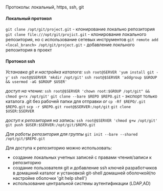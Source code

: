 Протоколы: локальный, https, ssh, git

#### Локальный протокол

`git clone /opt/git/project.git` - клонирование локально репозитория
`git clone file:///opt/git/projict.git` - клонирование локального репозитория, но с использование сетевых инструментов
`git remote add <local_branch> /opt/git/project.git` - добавление локльного репозитория в проект

#### Протокол ssh

_Установка git и настройка каталога:_
`ssh root@SERVER 'yum install git -y'`
`ssh root@$SERVER 'mkdir /opt/git'`
`ssh root@$SERVER 'addgroup $GROUP && usermod -aG $GROUP $USER'`

_доступ на чтение:_
`ssh root@$SERVER 'chown root:$GROUP /opt/git" && chmod g+rx /opt/git'`
`git clone --bare $REPO $REPO.git` - экспорт только каталога .git без рабочей папки для отправки
_or_
`cp -Rf $REPO/.git $REPO.git`
`scp -r $REPO.git root@$SERVER:/opt/git`
`git clone $USER:$SERVER`

_доступ к репозитория на запись:_
`ssh root@$SERVER 'chmod g+w /opt/git'`
`git push $USER:$SERVER:/opt/git/$REPO.git`

_Для работы репозитория для группы_
`git init --bare --shared /opt/git/$REPO.git`

Для доступа к репозиторию можно использовать:

- создание локальных учетных записей с правами чтения/записи к репозиторию
- создание пользователя git и добавление ssh ключей разработчиков в домашний каталог и установкой git-shell домашней оболочкой(по настройке оболочки 'git help shell')
- использование центральной системы аутентификации (LDAP,AD)
